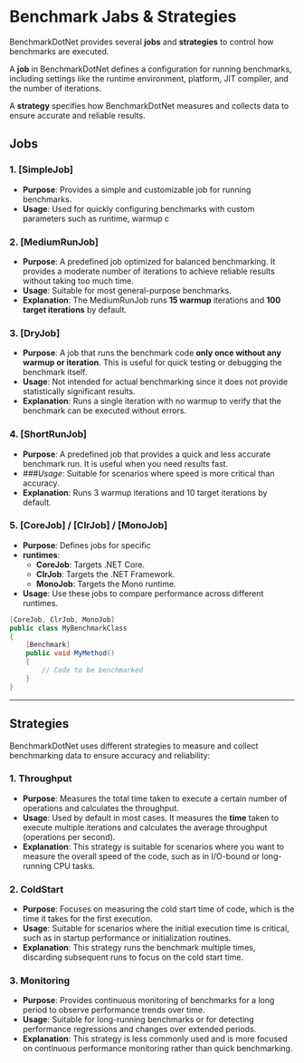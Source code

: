 # Benchmark Jabs & Strategies

BenchmarkDotNet provides several **jobs** and **strategies** to control how benchmarks are executed.

A **job** in BenchmarkDotNet defines a configuration for running benchmarks, including settings like the runtime environment, platform, JIT compiler, and the number of iterations.

A **strategy** specifies how BenchmarkDotNet measures and collects data to ensure accurate and reliable results.

## Jobs

### 1. [SimpleJob]

- **Purpose**: Provides a simple and customizable job for running benchmarks.
- **Usage**: Used for quickly configuring benchmarks with custom parameters such as runtime, warmup c

### 2. [MediumRunJob]

- **Purpose**: A predefined job optimized for balanced benchmarking. It provides a moderate number of iterations to achieve reliable results without taking too much time.
- **Usage**: Suitable for most general-purpose benchmarks.
- **Explanation**: The MediumRunJob runs **15 warmup** iterations and **100 target iterations** by default.

### 3. [DryJob]

- **Purpose**: A job that runs the benchmark code **only once without any warmup or iteration**. This is useful for quick testing or debugging the benchmark itself.
- **Usage**: Not intended for actual benchmarking since it does not provide statistically significant results.
- **Explanation**: Runs a single iteration with no warmup to verify that the benchmark can be executed without errors.

### 4. [ShortRunJob]

- **Purpose**: A predefined job that provides a quick and less accurate benchmark run. It is useful when you need results fast.
- *###*Usage**: Suitable for scenarios where speed is more critical than accuracy.
- **Explanation**: Runs 3 warmup iterations and 10 target iterations by default.

### 5. [CoreJob] / [ClrJob] / [MonoJob]

- **Purpose**: Defines jobs for specific
- **runtimes**:
  - **CoreJob**: Targets .NET Core.
  - **ClrJob**: Targets the .NET Framework.
  - **MonoJob**: Targets the Mono runtime.
- **Usage**: Use these jobs to compare performance across different runtimes.

```csharp
[CoreJob, ClrJob, MonoJob]
public class MyBenchmarkClass
{
    [Benchmark]
    public void MyMethod()
    {
        // Code to be benchmarked
    }
}
```

---

## Strategies

BenchmarkDotNet uses different strategies to measure and collect benchmarking data to ensure accuracy and reliability:

### 1. Throughput

- **Purpose**: Measures the total time taken to execute a certain number of operations and calculates the throughput.
- **Usage**: Used by default in most cases. It measures the **time** taken to execute multiple iterations and calculates the average throughput (operations per second).
- **Explanation**: This strategy is suitable for scenarios where you want to measure the overall speed of the code, such as in I/O-bound or long-running CPU tasks.

### 2. ColdStart

- **Purpose**: Focuses on measuring the cold start time of code, which is the time it takes for the first execution.
- **Usage**: Suitable for scenarios where the initial execution time is critical, such as in startup performance or initialization routines.
- **Explanation**: This strategy runs the benchmark multiple times, discarding subsequent runs to focus on the cold start time.

### 3. Monitoring

- **Purpose**: Provides continuous monitoring of benchmarks for a long period to observe performance trends over time.
- **Usage**: Suitable for long-running benchmarks or for detecting performance regressions and changes over extended periods.
- **Explanation**: This strategy is less commonly used and is more focused on continuous performance monitoring rather than quick benchmarking.

